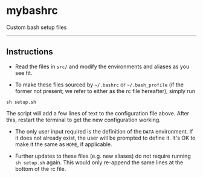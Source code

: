 # mybashrc
Custom bash setup files

---

## Instructions

* Read the files in `src/` and modify the environments and aliases as you see fit. 

* To make these files sourced by `~/.bashrc` or `~/.bash_profile` (if the former not present; we refer to either as the rc file hereafter), simply run
```
sh setup.sh
```
The script will add a few lines of text to the configuration file above. After this, restart the terminal to get
the new configuration working.

* The only user input required is the definition of the `DATA` environment. If it does not already exist, the user will be
prompted to define it. It's OK to make it the same as `HOME`, if applicable.

* Further updates to these files (e.g. new aliases) do not require running `sh setup.sh` again. This would only re-append the same lines at the bottom of the rc file.
